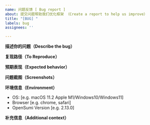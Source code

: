 ```yaml
---
name: 问题反馈 [ Bug report ]
about: 提交问题帮助我们优化框架 （Create a report to help us improve）
title: "[BUG] "
labels: bug
assignees: ''

---
```


**描述你的问题（Describe the bug）**
<!-- A clear and concise description of what the bug is. -->
<!-- 明确的描述问题现象 -->

**复现路径（To Reproduce）**
<!--
Steps to reproduce the behavior:
1. Go to '...'
2. Click on '....'
3. Scroll down to '....'
4. See error
-->
**预期表现（Expected behavior）**
<!-- A clear and concise description of what you expected to happen. -->

**问题截图（Screenshots）**
<!--If applicable, add screenshots to help explain your problem.-->

**环境信息（Environment）**
 - OS: [e.g. macOS 11.2 Apple M1/Windows10/Windows11]
 - Browser [e.g. chrome, safari]
 - OpenSumi Version [e.g. 2.13.0]

**补充信息（Additional context）**
<!--Add any other context about the problem here.-->
